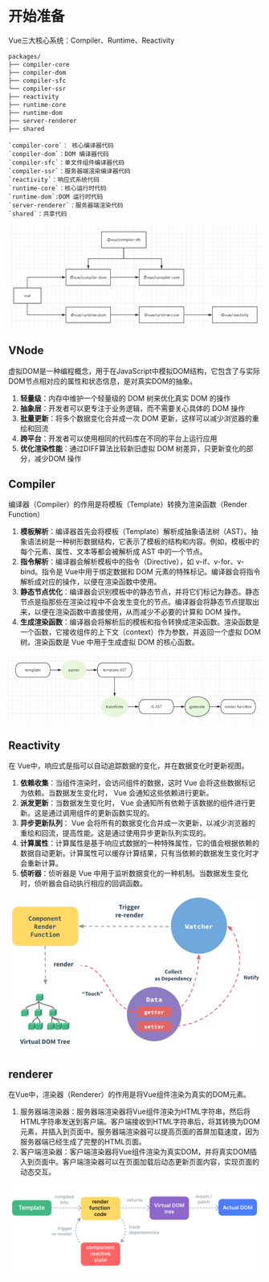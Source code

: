 # 开始准备

Vue三大核心系统：Compiler、Runtime、Reactivity 

```
packages/
├── compiler-core
├── compiler-dom
├── compiler-sfc
└── compiler-ssr
├── reactivity
├── runtime-core
├── runtime-dom
├── server-renderer
├── shared

`compiler-core`： 核心编译器代码
`compiler-dom`：DOM 编译器代码
`compiler-sfc`：单文件组件编译器代码
`compiler-ssr`：服务器端渲染编译器代码
`reactivity`：响应式系统代码
`runtime-core`：核心运行时代码
`runtime-dom`:DOM 运行时代码
`server-renderer`：服务器端渲染代码
`shared`：共享代码
```

![image-20241206173547268](assets/image-20241206173547268.png) 

## VNode

虚拟DOM是一种编程概念，用于在JavaScript中模拟DOM结构，它包含了与实际DOM节点相对应的属性和状态信息，是对真实DOM的抽象。

1. **轻量级**：内存中维护一个轻量级的 DOM 树来优化真实 DOM 的操作
2. **抽象层**：开发者可以更专注于业务逻辑，而不需要关心具体的 DOM 操作
3. **批量更新**：将多个数据变化合并成一次 DOM 更新，这样可以减少浏览器的重绘和回流
4. **跨平台**：开发者可以使用相同的代码库在不同的平台上运行应用
5. **优化渲染性能**：通过DIFF算法比较新旧虚拟 DOM 树差异，只更新变化的部分，减少DOM 操作



## Compiler

编译器（Compiler）的作用是将模板（Template）转换为渲染函数（Render Function）

1. **模板解析**：编译器首先会将模板（Template）解析成抽象语法树（AST）。抽象语法树是一种树形数据结构，它表示了模板的结构和内容。例如，模板中的每个元素、属性、文本等都会被解析成 AST 中的一个节点。
2. **指令解析**：编译器会解析模板中的指令（Directive），如 v-if、v-for、v-bind。指令是  Vue中用于绑定数据和 DOM 元素的特殊标记。编译器会将指令解析成对应的操作，以便在渲染函数中使用。
3. **静态节点优化**：编译器会识别模板中的静态节点，并将它们标记为静态。静态节点是指那些在渲染过程中不会发生变化的节点。编译器会将静态节点提取出来，以便在渲染函数中直接使用，从而减少不必要的计算和 DOM 操作。
4. **生成渲染函数**：编译器会将解析后的模板和指令转换成渲染函数。渲染函数是一个函数，它接收组件的上下文（context）作为参数，并返回一个虚拟 DOM 树。渲染函数是  Vue 中用于生成虚拟 DOM 的核心函数。

![image-20241206175747633](assets/image-20241206175747633.png)  

## Reactivity

 在 Vue中，响应式是指可以自动追踪数据的变化，并在数据变化时更新视图。

1. **依赖收集**：当组件渲染时，会访问组件的数据，这时  Vue 会将这些数据标记为依赖。当数据发生变化时， Vue 会通知这些依赖进行更新。
2. **派发更新**：当数据发生变化时， Vue 会通知所有依赖于该数据的组件进行更新。这是通过调用组件的更新函数实现的。
3. **异步更新队列**： Vue 会将所有的数据变化合并成一次更新，以减少浏览器的重绘和回流，提高性能。这是通过使用异步更新队列实现的。
4. **计算属性**：计算属性是基于响应式数据的一种特殊属性，它的值会根据依赖的数据自动更新。计算属性可以缓存计算结果，只有当依赖的数据发生变化时才会重新计算。
5. **侦听器**：侦听器是  Vue 中用于监听数据变化的一种机制。当数据发生变化时，侦听器会自动执行相应的回调函数。

![image-20241206175934125](assets/image-20241206175934125.png)  



## renderer

在Vue中，渲染器（Renderer）的作用是将Vue组件渲染为真实的DOM元素。 

1. 服务器端渲染器：服务器端渲染器将Vue组件渲染为HTML字符串，然后将HTML字符串发送到客户端。客户端接收到HTML字符串后，将其转换为DOM元素，并插入到页面中。服务器端渲染器可以提高页面的首屏加载速度，因为服务器端已经生成了完整的HTML页面。
2. 客户端渲染器：客户端渲染器将Vue组件渲染为真实DOM，并将真实DOM插入到页面中。客户端渲染器可以在页面加载后动态更新页面内容，实现页面的动态交互。

![render-pipeline.CwxnH_lZ](assets/render-pipeline.CwxnH_lZ.png) 